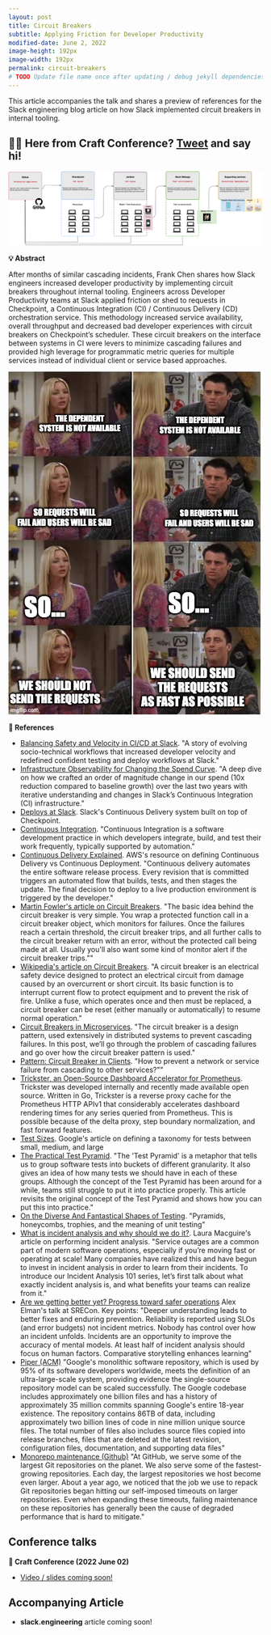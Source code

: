```yaml
---
layout: post
title: Circuit Breakers
subtitle: Applying Friction for Developer Productivity
modified-date: June 2, 2022
image-height: 192px
image-width: 192px
permalink: circuit-breakers
# TODO Update file name once after updating / debug jekyll dependencies
---
```

[circuit-breaker-diagram]: /img-posts/circuit-breakers-diagram.png
[circuit-breaker-meme]: /img-posts/circuit-breakers-meme-friends-do-not-send.png

This article accompanies the talk and shares a preview of references for the Slack engineering blog article on how Slack implemented circuit breakers in internal tooling.

<h2><strong>🎉🍿 Here from Craft Conference? <a class="twitter-share-button" href="https://twitter.com/intent/tweet?text=I%27m%20listening%20to%20@frankc%20talk%20about%20Slack%27s%20internal%20tooling%20circuit%20breakers.%20🔥%20They%20went%20from%20many%20to%20zero%20cascading%20incidents%20in%20CI/CD%21%0AMore%3A%20https%3A//bit.ly/slack-circuit-breakers%0A@craftconf" data-size="large">Tweet</a> and say hi!</strong></h2>

[![Circuit Breakers Diagram][circuit-breaker-diagram]](/img-posts/circuit-breakers-diagram.png)

**💡 Abstract**

After months of similar cascading incidents, Frank Chen shares how Slack engineers increased developer productivity by implementing circuit breakers throughout internal tooling. Engineers across Developer Productivity teams at Slack applied friction or shed to requests in Checkpoint, a Continuous Integration (CI) / Continuous Delivery (CD) orchestration service. This methodology increased service availability, overall throughput and decreased bad developer experiences with circuit breakers on Checkpoint’s scheduler. These circuit breakers on the interface between systems in CI were levers to minimize cascading failures and provided high leverage for programmatic metric queries for multiple services instead of individual client or service based approaches.

[![Friends meme: should we send requests as fast as possible?][circuit-breaker-meme]](/img-posts/circuit-breakers-meme-friends-do-not-send.png)

**🔗 References**

- [Balancing Safety and Velocity in CI/CD at Slack](https://slack.engineering/balancing-safety-and-velocity-in-ci-cd-at-slack/). "A story of evolving socio-technical workflows that increased developer velocity and redefined confident testing and deploy workflows at Slack."
- [Infrastructure Observability for Changing the Spend Curve](https://slack.engineering/infrastructure-observability-for-changing-the-spend-curve/). "A deep dive on how we crafted an order of magnitude change in our spend (10x reduction compared to baseline growth) over the last two years with iterative understanding and changes in Slack’s Continuous Integration (CI) infrastructure."
- [Deploys at Slack](https://slack.engineering/deploys-at-slack/). Slack's Continuous Delivery system built on top of Checkpoint.
- [Continuous Integration](https://www.sciencedirect.com/topics/computer-science/continuous-integration). "Continuous Integration is a software development practice in which developers integrate, build, and test their work frequently, typically supported by automation."
- [Continuous Delivery Explained](https://aws.amazon.com/devops/continuous-delivery/). AWS's resource on defining Continuous Delivery vs Continuous Deployment. "Continuous delivery automates the entire software release process. Every revision that is committed triggers an automated flow that builds, tests, and then stages the update. The final decision to deploy to a live production environment is triggered by the developer."
- [Martin Fowler's article on Circuit Breakers](https://martinfowler.com/bliki/CircuitBreaker.html). "The basic idea behind the circuit breaker is very simple. You wrap a protected function call in a circuit breaker object, which monitors for failures. Once the failures reach a certain threshold, the circuit breaker trips, and all further calls to the circuit breaker return with an error, without the protected call being made at all. Usually you'll also want some kind of monitor alert if the circuit breaker trips.""
- [Wikipedia's article on Circuit Breakers](https://en.wikipedia.org/wiki/Circuit_breaker). "A circuit breaker is an electrical safety device designed to protect an electrical circuit from damage caused by an overcurrent or short circuit. Its basic function is to interrupt current flow to protect equipment and to prevent the risk of fire. Unlike a fuse, which operates once and then must be replaced, a circuit breaker can be reset (either manually or automatically) to resume normal operation."
- [Circuit Breakers in Microservices](https://blog.devgenius.io/circuit-breakers-in-microservices-625654df0830). "The circuit breaker is a design pattern, used extensively in distributed systems to prevent cascading failures. In this post, we’ll go through the problem of cascading failures and go over how the circuit breaker pattern is used."
- [Pattern: Circuit Breaker in Clients](https://microservices.io/patterns/reliability/circuit-breaker.html). "How to prevent a network or service failure from cascading to other services?""
- [Trickster, an Open-Source Dashboard Accelerator for Prometheus](https://corporate.comcast.com/stories/announcing-trickster-an-open-source-dashboard-accelerator-for-prometheus). Trickster was developed internally and recently made available open source. Written in Go, Trickster is a reverse proxy cache for the Prometheus HTTP APIv1 that considerably accelerates dashboard rendering times for any series queried from Prometheus. This is possible because of the delta proxy, step boundary normalization, and fast forward features.
- [Test Sizes](https://testing.googleblog.com/2010/12/test-sizes.html). Google's article on defining a taxonomy for tests between small, medium, and large
- [The Practical Test Pyramid](https://martinfowler.com/articles/practical-test-pyramid.html). "The 'Test Pyramid' is a metaphor that tells us to group software tests into buckets of different granularity. It also gives an idea of how many tests we should have in each of these groups. Although the concept of the Test Pyramid has been around for a while, teams still struggle to put it into practice properly. This article revisits the original concept of the Test Pyramid and shows how you can put this into practice."
- [On the Diverse And Fantastical Shapes of Testing](https://martinfowler.com/articles/2021-test-shapes.html). "Pyramids, honeycombs, trophies, and the meaning of unit testing"
- [What is incident analysis and why should we do it?](https://www.jeli.io/blog/what-is-incident-analysis-and-why-should-we-do-it/). Laura Macguire's article on performing incident analysis. "Service outages are a common part of modern software operations, especially if you’re moving fast or operating at scale! Many companies have realized this and have begun to invest in incident analysis in order to learn from their incidents. To introduce our Incident Analysis 101 series, let’s first talk about what exactly incident analysis is, and what benefits your teams can realize from it."
- [Are we getting better yet? Progress toward safer operations](https://bit.ly/safer-operations) Alex Elman's talk at SRECon. Key points: "Deeper understanding leads to better fixes and enduring prevention. Reliability is reported using SLOs (and error budgets) not incident metrics. Nobody has control over how an incident unfolds. Incidents are an opportunity to improve the accuracy of mental models. At least half of incident analysis should focus on human factors. Comparative storytelling enhances learning"
- [Piper (ACM)](https://dl.acm.org/doi/fullHtml/10.1145/2854146) "Google's monolithic software repository, which is used by 95% of its software developers worldwide, meets the definition of an ultra-large-scale system, providing evidence the single-source repository model can be scaled successfully. The Google codebase includes approximately one billion files and has a history of approximately 35 million commits spanning Google's entire 18-year existence. The repository contains 86TB of data, including approximately two billion lines of code in nine million unique source files. The total number of files also includes source files copied into release branches, files that are deleted at the latest revision, configuration files, documentation, and supporting data files"
- [Monorepo maintenance (Github)](https://github.blog/2021-04-29-scaling-monorepo-maintenance/) "At GitHub, we serve some of the largest Git repositories on the planet. We also serve some of the fastest-growing repositories. Each day, the largest repositories we host become even larger. About a year ago, we noticed that the job we use to repack Git repositories began hitting our self-imposed timeouts on larger repositories. Even when expanding these timeouts, failing maintenance on these repositories has generally been the cause of degraded performance that is hard to mitigate."


## Conference talks

**🔧 Craft Conference (2022 June 02)**

- [Video / slides coming soon!](https://craft-conf.com/speaker/frank-chen)

## Accompanying Article

- **slack.engineering** article coming soon!
